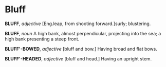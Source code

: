 # Bluff

**BLUFF**, _adjective_ \[Eng.leap, from shooting forward.\]surly; blustering.

**BLUFF**, _noun_ A high bank, almost perpendicular, projecting into the sea; a high bank presenting a steep front.

**BLUFF'-BOWED**, _adjective_ \[bluff and bow.\] Having broad and flat bows.

**BLUFF'-HEADED**, _adjective_ \[bluff and head.\] Having an upright stem.